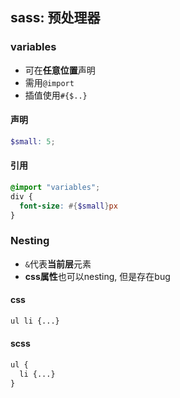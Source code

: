## sass: 预处理器
### variables
- 可在**任意位置**声明
- 需用`@import`
- 插值使用`#{$..}`
#### 声明
```scss
$small: 5;
```
#### 引用
```scss
@import "variables";
div {
  font-size: #{$small}px
}
```

### Nesting
- `&`代表**当前层**元素
- **css属性**也可以nesting, 但是存在bug
#### css
```scss
ul li {...}
```
#### scss
```scss
ul {
  li {...}
}
```
